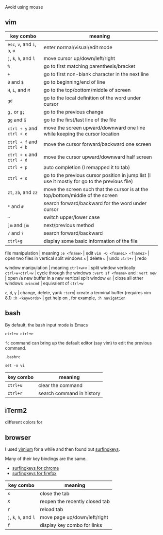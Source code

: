

Avoid using mouse

## vim

key combo | meaning
--- | ---
`esc`, `v`, and `i`, `a`, `o` | enter normal/visual/edit mode
`j`, `k`, `h`, and `l` | move cursor up/down/left/right
`%` | go to first matching parenthesis/bracket
`+` | go to first non-blank character in the next line
`0` and `$` | go to beginning/end of line
`H`, `L`, and `M`  | go to the top/bottom/middle of screen
`gd` | go to the local definition of the word under cursor
`g,` or `g;` | go to the previous change
`gg` and `G` | go to the first/last line of the file
`ctrl + y` and `ctrl + e` | move the screen upward/downward one line while keeping the cursor location
`ctrl + f` and `ctrl + b`| move the cursor forward/backward one screen
`ctrl + u` and `ctrl + d` | move the cursor upward/downward half screen
`ctrl + p` | auto completion (I remapped it to tab)
`ctrl + o` | go to the previous cursor position in jump list (I use it mostly for go to the previous file)
`zt`, `zb`, and `zz` | move the screen such that the cursor is at the top/bottom/middle of the screen
`*` and `#`| search forward/backward for the word under cursor
`~` | switch upper/lower case
`]m` and  `[m` | next/previous method
`/` and `?` | search forward/backward
`ctrl+g` | display some basic information of the file


file manipulation | meaning
`:e <fname>` | edit <fname>
`vim -O <fname1> <fname2>` | open two files in vertical split windows
`x` | delete
`u` | undo
`ctrl+r` | redo

window manipulation | meaning
`ctrl+w+v` | split window vertically
`ctrl+w+ctrl+w` | cycle through the windows
`:vert sf <fname>` and `:vert new` | open <fname>/a new buffer in a new vertical split window
`on` | close all other windows
`:wincmd` | equivalent of `ctrl+w`

`c`, `d`, `y` | change, delete, yank
`:term`| create a terminal buffer (requires vim 8.1)
`:h <keywords>` | get help on <keywords>, for example, `:h navigation`

## bash

By default, the bash input mode is Emacs

`ctrl+x ctrl+e`

`fc` command can bring up the default editor (say vim) to edit the previous command.


`.bashrc`

```
set -o vi
```

key combo | meaning
--- | ---
`ctrl+u` | clear the command
`ctrl+r` | search command in history

## iTerm2

[](https://www.iterm2.com/)

different colors for  

## browser

I used [vimium](https://vimium.github.io/) for a while and then found out
[surfingkeys](https://brookhong.github.io/#).

Many of their key bindings are the same.

- [surfingkeys for chrome](https://chrome.google.com/webstore/detail/surfingkeys/gfbliohnnapiefjpjlpjnehglfpaknnc)
- [surfingkeys for firefox](https://addons.mozilla.org/en-US/firefox/addon/surfingkeys_ff/)

key combo | meaning
--- | ---
`x` | close the tab
`X` | reopen the recently closed tab
`r` | reload tab
`j`, `k`, `h`, and `l` | move page up/down/left/right
`f` | display key combo for links
